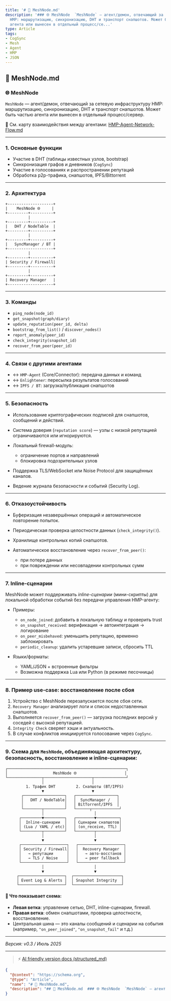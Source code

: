 ```yaml
---
title: '# 📄 MeshNode.md'
description: '### 🌐 MeshNode  `MeshNode` — агент/демон, отвечающий за сетевую инфраструктуру
  HMP: маршрутизацию, синхронизацию, DHT и транспорт снапшотов. Может быть частью
  агента или вынесен в отдельный процесс/се...'
type: Article
tags:
- CogSync
- Mesh
- Agent
- HMP
- JSON
---
```


## 📄 MeshNode.md

### 🌐 MeshNode

`MeshNode` — агент/демон, отвечающий за сетевую инфраструктуру HMP: маршрутизацию, синхронизацию, DHT и транспорт снапшотов. Может быть частью агента или вынесен в отдельный процесс/сервер.

📎 См. карту взаимодействия между агентами: [HMP-Agent-Network-Flow.md](./HMP-Agent-Network-Flow.md)

---

### 1. Основные функции

* Участие в DHT (таблицы известных узлов, bootstrap)
* Синхронизация графов и дневников (`CogSync`)
* Участие в голосованиях и распространении репутаций
* Обработка p2p-трафика, снапшотов, IPFS/Bittorrent

---

### 2. Архитектура

```
+--------------------+
|    MeshNode 🌐     |
+---------+----------+
          |
+---------+----------+
|   DHT / NodeTable  |
+---------+----------+
          |
+---------+----------+
|   SyncManager / BT |
+--------------------+
          |
+---------+----------+
| Security / Firewall|
+---------+----------+
          |
+---------+----------+
| Recovery Manager   |
+--------------------+
```

---

### 3. Команды

* `ping_node(node_id)`
* `get_snapshot(graph/diary)`
* `update_reputation(peer_id, delta)`
* `bootstrap_from_list()` / `discover_nodes()`
* `report_anomaly(peer_id)`
* `check_integrity(snapshot_id)`
* `recover_from_peer(peer_id)`

---

### 4. Связи с другими агентами

* ↔ `HMP-Agent` (Core/Connector): передача данных и команд
* ↔ `Enlightener`: пересылка результатов голосований
* ↔ `IPFS / BT`: загрузка/публикация снапшотов

---

### 5. Безопасность

* Использование криптографических подписей для снапшотов, сообщений и действий.
* Система доверия (`reputation score`) — узлы с низкой репутацией ограничиваются или игнорируются.
* Локальный firewall-модуль:

  * ограничение портов и направлений
  * блокировка подозрительных узлов
* Поддержка TLS/WebSocket или Noise Protocol для защищённых каналов.
* Ведение журнала безопасности и событий (Security Log).

---

### 6. Отказоустойчивость

* Буферизация незавершённых операций и автоматическое повторение попыток.
* Периодическая проверка целостности данных (`check_integrity()`).
* Хранилище контрольных копий снапшотов.
* Автоматическое восстановление через `recover_from_peer()`:

  * при потере данных
  * при повреждении или несовпадении контрольных сумм

---

### 7. Inline-сценарии

MeshNode может поддерживать *inline-сценарии* (мини-скрипты) для локальной обработки событий без передачи управления HMP-агенту:

* Примеры:

  * `on_node_joined`: добавить в локальную таблицу и проверить trust
  * `on_snapshot_received`: верификация → автоинтеграция → логирование
  * `on_peer_misbehaved`: уменьшить репутацию, временно заблокировать
  * `periodic_cleanup`: удалить устаревшие записи, сбросить TTL

* Языки/форматы:

  * YAML/JSON + встроенные фильтры
  * Возможна поддержка Lua или Python (в режиме песочницы)

---

### 8. Пример use-case: восстановление после сбоя

1. Устройство с MeshNode перезапускается после сбоя сети.
2. `Recovery Manager` анализирует логи и список недоставленных снапшотов.
3. Выполняется `recover_from_peer()` — загрузка последних версий у соседей с высокой репутацией.
4. `Integrity Check` сверяет хэши и актуальность.
5. В случае конфликтов инициируется голосование через `CogSync`.

---

### 9. Схема для `MeshNode`, объединяющая **архитектуру**, **безопасность**, **восстановление** и **inline-сценарии**:

```
┌────────────────────────────────────────────────────┐
│                    MeshNode 🌐                     │
└───────────────┬─────────────────────┬──────────────┘
                │                     │
         1. Трафик DHT         2. Снапшоты (BT/IPFS)
                ▼                     ▼
       ┌──────────────────┐   ┌──────────────────┐
       │   DHT / NodeTable│   │  SyncManager /   │
       │                  │   │ BitTorrent/IPFS  │
       └────────┬─────────┘   └──────┬────────────┘
                │                      │
      ┌─────────▼─────────┐   ┌────────▼──────────┐
      │  Inline-сценарии  │   │ Сценарии снапшотов│
      │ (Lua / YAML / etc)│   │ (on_receive, TTL) │
      └─────────┬─────────┘   └────────┬──────────┘
                │                      │
                ▼                      ▼
      ┌────────────────────┐   ┌────────────────────┐
      │ Security / Firewall│   │  Recovery Manager  │
      │   → репутации      │   │   → авто-восстанов │
      │   → TLS / Noise    │   │   → peer fallback  │
      └────────────────────┘   └────────────────────┘
                │                      │
                ▼                      ▼
     ┌────────────────────┐  ┌─────────────────────┐
     │ Event Log & Alerts │  │ Snapshot Integrity  │
     └────────────────────┘  └─────────────────────┘
```

#### 🔹 Что показывает схема:

* **Левая ветка**: управление сетью, DHT, inline-сценарии, firewall.
* **Правая ветка**: обмен снапшотами, проверка целостности, восстановление.
* Центральная шина — это каналы сообщений и сценарии на события (например, `"on_peer_joined"`, `"on_snapshot_fail"` и т.д.)

---

*Версия: v0.3 / Июль 2025*


---
> ⚡ [AI friendly version docs (structured_md)](../index.md)


```json
{
  "@context": "https://schema.org",
  "@type": "Article",
  "name": "# 📄 MeshNode.md",
  "description": "## 📄 MeshNode.md  ### 🌐 MeshNode  `MeshNode` — агент/демон, отвечающий за сетевую инфраструктуру HMP..."
}
```
